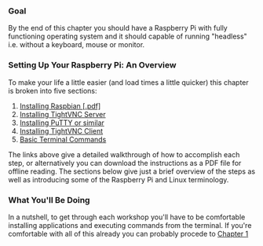 ### Goal

By the end of this chapter you should have a Raspberry Pi with fully functioning operating system and it should capable of running "headless" i.e. without a keyboard, mouse or monitor.

### Setting Up Your Raspberry Pi: An Overview

To make your life a little easier (and load times a little quicker) this chapter is broken into five sections: 
    <ol>
        <li> [Installing Raspbian ](http://domhnallohanlon.github.io/rpi/00raspbian.html) [ [.pdf]](http://domhnallohanlon.github.io/rpi/00raspbian.pdf)</li>
        <li> [Installing TightVNC Server](00tightvncserver.html)</li>
        <li> [Installing PuTTY or similar](00putty.html)</li>
        <li> [Installing TightVNC Client](00tightvncclient.html)</li>
        <li> [Basic Terminal Commands](00terminal.html)</li>
    </ol>

The links above give a detailed walkthrough of how to accomplish each step, or alternatively you can download the instructions as a PDF file for offline reading. The sections below give just a brief overview of the steps as well as introducing some of the Raspberry Pi and Linux terminology.
    
### What You'll Be Doing

In a nutshell, to get through each workshop you'll have to be comfortable installing applications and executing commands from the terminal. If you're comfortable with all of this already you can probably procede to [Chapter 1](http://domhnallohanlon.github.io/rpi/01overview.html)


